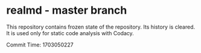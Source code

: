# realmd - master branch

This repository contains frozen state of the repository.
Its history is cleared. It is used only for static code
analysis with Codacy.

Commit Time: 1703050227